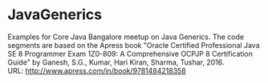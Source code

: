 # JavaGenerics
Examples for Core Java Bangalore meetup on Java Generics. The code segments are based on the Apress book "Oracle Certified Professional Java SE 8 Programmer Exam 1Z0-809: A Comprehensive OCPJP 8 Certification Guide" by Ganesh, S.G., Kumar, Hari Kiran, Sharma, Tushar, 2016.  
URL: http://www.apress.com/in/book/9781484218358
